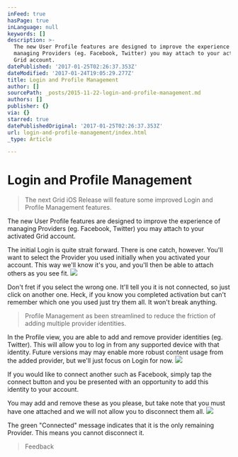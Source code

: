 ```yaml
---
inFeed: true
hasPage: true
inLanguage: null
keywords: []
description: >-
  The new User Profile features are designed to improve the experience of
  managing Providers (eg. Facebook, Twitter) you may attach to your activated
  Grid account.
datePublished: '2017-01-25T02:26:37.353Z'
dateModified: '2017-01-24T19:05:29.277Z'
title: Login and Profile Management
author: []
sourcePath: _posts/2015-11-22-login-and-profile-management.md
authors: []
publisher: {}
via: {}
starred: true
datePublishedOriginal: '2017-01-25T02:26:37.353Z'
url: login-and-profile-management/index.html
_type: Article

---
```

# Login and Profile Management

> The next Grid iOS Release will feature some improved Login and Profile Management features.

The new User Profile features are designed to improve the experience of managing Providers (eg. Facebook, Twitter) you may attach to your activated Grid account.

The initial Login is quite strait forward. There is one catch, however. You'll want to select the Provider you used initially when you activated your account. This way we'll know it's you, and you'll then be able to attach others as you see fit.
![](https://the-grid-user-content.s3-us-west-2.amazonaws.com/b4495c88-0926-4ce2-a4ff-2138468a75a3.png)

Don't fret if you select the wrong one. It'll tell you it is not connected, so just click on another one. Heck, if you know you completed activation but can't remember which one you used just try them all. It won't break anything.

> Profile Management as been streamlined to reduce the friction of adding multiple provider identities.

In the Profile view, you are able to add and remove provider identities (eg. Twitter). This will allow you to log in from any supported device with that identity. Future versions may may enable more robust content usage from the added provider, but we'll just focus on Login for now.
![](https://the-grid-user-content.s3-us-west-2.amazonaws.com/a3ec4297-5b79-48a1-950e-657342bc74c6.png)

If you would like to connect another such as Facebook, simply tap the connect button and you be presented with an opportunity to add this identity to your account.

You may add and remove these as you please, but take note that you must have one attached and we will not allow you to disconnect them all.
![](https://the-grid-user-content.s3-us-west-2.amazonaws.com/a3c78956-d538-4f2d-814e-e8e321a6d9de.png)

The green "Connected" message indicates that it is the only remaining Provider. This means you cannot disconnect it.

> Feedback